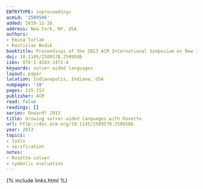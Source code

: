 ```yaml
---
ENTRYTYPE: inproceedings
acmid: '2509586'
added: 2019-11-16
address: New York, NY, USA
authors:
- Emina Torlak
- Rastislav Bodik
booktitle: Proceedings of the 2013 ACM International Symposium on New Ideas, New Paradigms, and Reflections on Programming & Software
doi: 10.1145/2509578.2509586
isbn: 978-1-4503-2472-4
keywords: solver-aided languages
layout: paper
location: Indianapolis, Indiana, USA
numpages: '18'
pages: 135-152
publisher: ACM
read: false
readings: []
series: Onward! 2013
title: Growing solver-aided languages with Rosette
url: http://doi.acm.org/10.1145/2509578.2509586
year: 2013
topics:
- tools
- verification
notes:
- Rosette solver
- symbolic evaluation
---
```

{% include links.html %}
